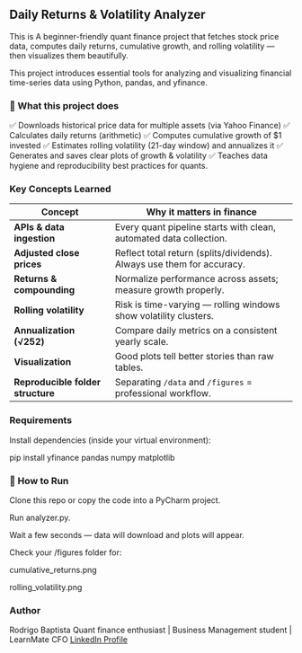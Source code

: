 ## Daily Returns & Volatility Analyzer

This is A beginner-friendly quant finance project that fetches stock price data, computes daily returns, cumulative growth, and rolling volatility — then visualizes them beautifully. 

This project introduces essential tools for analyzing and visualizing financial time-series data using Python, pandas, and yfinance.

### 🧠 What this project does 

✅ Downloads historical price data for multiple assets (via Yahoo Finance) 
✅ Calculates daily returns (arithmetic) 
✅ Computes cumulative growth of $1 invested 
✅ Estimates rolling volatility (21-day window) and annualizes it 
✅ Generates and saves clear plots of growth & volatility 
✅ Teaches data hygiene and reproducibility best practices for quants.

### Key Concepts Learned

| Concept                           | Why it matters in finance                                              |
| --------------------------------- | ---------------------------------------------------------------------- |
| **APIs & data ingestion**         | Every quant pipeline starts with clean, automated data collection.     |
| **Adjusted close prices**         | Reflect total return (splits/dividends). Always use them for accuracy. |
| **Returns & compounding**         | Normalize performance across assets; measure growth properly.          |
| **Rolling volatility**            | Risk is time-varying — rolling windows show volatility clusters.       |
| **Annualization (√252)**          | Compare daily metrics on a consistent yearly scale.                    |
| **Visualization**                 | Good plots tell better stories than raw tables.                        |
| **Reproducible folder structure** | Separating `/data` and `/figures` = professional workflow.             |

### Requirements

Install dependencies (inside your virtual environment):

pip install yfinance pandas numpy matplotlib

### 🚀 How to Run

Clone this repo or copy the code into a PyCharm project.

Run analyzer.py.

Wait a few seconds — data will download and plots will appear.

Check your /figures folder for:

cumulative_returns.png

rolling_volatility.png

### Author

Rodrigo Baptista
Quant finance enthusiast | Business Management student | LearnMate CFO
[LinkedIn Profile](www.linkedin.com/in/rodrigosbaptista)


